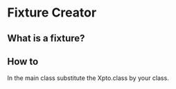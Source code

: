 # Fixture Creator
## What is a fixture?
## How to
In the main class substitute the Xpto.class by your class.